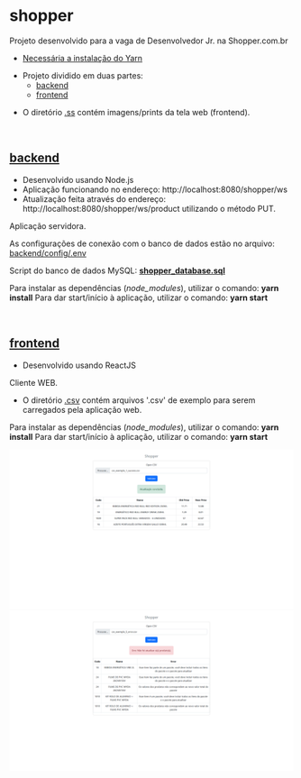 # shopper

Projeto desenvolvido para a vaga de Desenvolvedor Jr. na Shopper.com.br

- [Necessária a instalação do Yarn](https://classic.yarnpkg.com/lang/en/docs/install/#windows-stable)

* Projeto dividido em duas partes:
	* [backend](#backend)
	* [frontend](#frontend)

- O diretório [.ss](/.ss) contém imagens/prints da tela web (frontend).

<br>

## [backend](/backend)

- Desenvolvido usando Node.js
- Aplicação funcionando no endereço: http://localhost:8080/shopper/ws
- Atualização feita através do endereço: http://localhost:8080/shopper/ws/product utilizando o método PUT.

Aplicação servidora.

As configurações de conexão com o banco de dados estão no arquivo: [backend/config/.env](/backend/config/.env)

Script do banco de dados MySQL: **[shopper_database.sql](shopper_database.sql)**

Para instalar as dependências (*node_modules*), utilizar o comando: **yarn install**
Para dar start/início à aplicação, utilizar o comando: **yarn start**

<br>

## [frontend](/frontend)

- Desenvolvido usando ReactJS

Cliente WEB.

- O diretório [.csv](/.csv) contém arquivos '.csv' de exemplo para serem carregados pela aplicação web.

Para instalar as dependências (*node_modules*), utilizar o comando: **yarn install**
Para dar start/início à aplicação, utilizar o comando: **yarn start**

<img src=".ss/frontend-validate-success-example.png" alt="success">
<img src=".ss/frontend-validate-error-example.png" alt="error">
